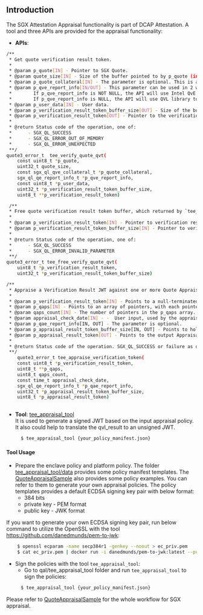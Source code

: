## Introduction
The SGX Attestation Appraisal functionality is part of DCAP Attestation. A tool and three APIs are provided for the appraisal functionality:

* **APIs**:
```bash
/**
 * Get quote verification result token.
 *
 * @param p_quote[IN] - Pointer to SGX Quote.
 * @param quote_size[IN] - Size of the buffer pointed to by p_quote (in bytes).
 * @param p_quote_collateral[IN] - The parameter is optional. This is a pointer to the Quote Certification Collateral provided by the caller.
 * @param p_qve_report_info[IN/OUT] - This parameter can be used in 2 ways.
 *        If p_qve_report_info is NOT NULL, the API will use Intel QvE to perform quote verification, and QvE will generate a report using the target_info in sgx_ql_qe_report_info_t structure.
 *        If p_qve_report_info is NULL, the API will use QVL library to perform quote verification, note that the results can not be cryptographically authenticated in this mode.
 * @param p_user_data[IN] - User data.
 * @param p_verification_result_token_buffer_size[OUT] - Size of the buffer pointed to by verification_result_token (in bytes).
 * @param p_verification_result_token[OUT] - Pointer to the verification_result_token.
 *
 * @return Status code of the operation, one of:
 *      - SGX_QL_SUCCESS
 *      - SGX_QL_ERROR_OUT_OF_MEMORY
 *      - SGX_QL_ERROR_UNEXPECTED
 **/
quote3_error_t  tee_verify_quote_qvt(
    const uint8_t *p_quote,
    uint32_t quote_size,
    const sgx_ql_qve_collateral_t *p_quote_collateral,
    sgx_ql_qe_report_info_t *p_qve_report_info,
    const uint8_t *p_user_data,
    uint32_t *p_verification_result_token_buffer_size,
    uint8_t **p_verification_result_token)

 /**
 * Free quote verification result token buffer, which returned by `tee_verify_quote_qvt`
 *
 * @param p_verification_result_token[IN] - Pointer to verification result token
 * @param p_verification_result_token_buffer_size[IN] - Pointer to verification result token size
 *
 * @return Status code of the operation, one of:
 *      - SGX_QL_SUCCESS
 *      - SGX_QL_ERROR_INVALID_PARAMETER
 **/
quote3_error_t tee_free_verify_quote_qvt(
    uint8_t *p_verification_result_token,
    uint32_t *p_verification_result_token_buffer_size) 

/**
 * Appraise a Verification Result JWT against one or more Quote Appraisal Policies
 *
 * @param p_verification_result_token[IN] - Points to a null-terminated string containing the input Verification Result JWT.
 * @param p_qaps[IN] - Points to an array of pointers, with each pointer pointing to a buffer holding a quote appraisal policy JWT token. Each token is a null-terminated string holding a JWT.
 * @param qaps_count[IN] - The number of pointers in the p_qaps array.
 * @param appraisal_check_date[IN] - -	User input, used by the appraisal engine as its “current time” for expiration dates check.
 * @param p_qae_report_info[IN, OUT] - The parameter is optional.
 * @param p_appraisal_result_token_buffer_size[IN, OUT] - Points to hold the size of the p_appraisal_result_token buffer.
 * @param p_appraisal_result_token[OUT] - Points to the output Appraisal result JWT.
 *
 * @return Status code of the operation. SGX_QL_SUCCESS or failure as defined in sgx_ql_lib_common.h
 **/
    quote3_error_t tee_appraise_verification_token(
    const uint8_t *p_verification_result_token,
    uint8_t **p_qaps,
    uint8_t qaps_count,
    const time_t appraisal_check_date,
    sgx_ql_qe_report_info_t *p_qae_report_info,
    uint32_t *p_appraisal_result_token_buffer_size,
    uint8_t *p_appraisal_result_token)
    
```

* **Tool**: [tee_appraisal_tool](qal/tee_appraisal_tool)  
       It is used to generate a signed JWT based on the input appraisal policy. It also could help to translate the qvl_result to an unsigned JWT.
    ```bash
      $ tee_appraisal_tool {your_policy_manifest.json}
    ```


#### Tool Usage
- Prepare the enclave policy and platform policy. The folder [tee_appraisal_tool/data](qal/tee_appraisal_tool/data) provides some policy manifest templates. The [QuoteAppraisalSample](../../SampleCode/QuoteAppraisalSample) also provides some policy examples. You can refer to them to generate your own appraisal policies. The policy templates provides a default ECDSA signing key pair with below format:     
   * 384 bits   
   * private key - PEM format   
    * public key - JWK format             

If you want to generate your own ECDSA signing key pair, run below command to utilize the OpenSSL with the tool https://github.com/danedmunds/pem-to-jwk:    
```bash
    $ openssl ecparam -name secp384r1 -genkey --noout > ec_priv.pem
    $ cat ec_priv.pem | docker run -i danedmunds/pem-to-jwk:latest --public  --pretty
 ```

 
 - Sign the policies with the tool `tee_appraisal_tool`:
    * Go to qal/tee_appraisal_tool folder and  run `tee_appraisal_tool` to sign the policies:
    ```bash
      $ tee_appraisal_tool {your_policy_manifest.json}
    ```
    
Please refer to [QuoteAppraisalSample](../../SampleCode/QuoteAppraisalSample) for the whole workflow for SGX appraisal.
